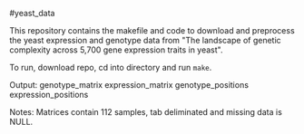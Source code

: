#yeast_data

This repository contains the makefile and code to download and preprocess the yeast expression and genotype data from "The landscape of genetic complexity across 5,700 gene expression traits in yeast".

To run, download repo, cd into directory and run ```make```.

Output: genotype_matrix expression_matrix genotype_positions expression_positions

Notes: Matrices contain 112 samples, tab deliminated and missing data is NULL.
